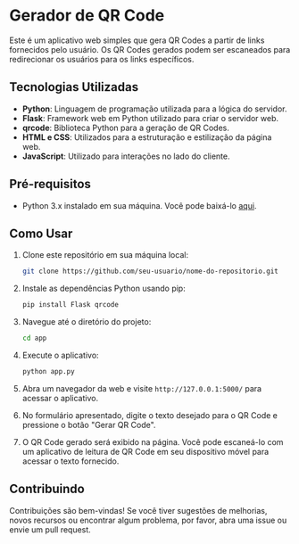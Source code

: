 # Gerador de QR Code

Este é um aplicativo web simples que gera QR Codes a partir de links fornecidos pelo usuário. Os QR Codes gerados podem ser escaneados para redirecionar os usuários para os links específicos.

## Tecnologias Utilizadas

- **Python**: Linguagem de programação utilizada para a lógica do servidor.
- **Flask**: Framework web em Python utilizado para criar o servidor web.
- **qrcode**: Biblioteca Python para a geração de QR Codes.
- **HTML e CSS**: Utilizados para a estruturação e estilização da página web.
- **JavaScript**: Utilizado para interações no lado do cliente.

## Pré-requisitos

- Python 3.x instalado em sua máquina. Você pode baixá-lo [aqui](https://www.python.org/downloads/).

## Como Usar

1. Clone este repositório em sua máquina local:

    ```bash
    git clone https://github.com/seu-usuario/nome-do-repositorio.git
    ```

2. Instale as dependências Python usando pip:

    ```bash
    pip install Flask qrcode
    ```

3. Navegue até o diretório do projeto:

    ```bash
    cd app
    ```

4. Execute o aplicativo:

    ```bash
    python app.py
    ```

5. Abra um navegador da web e visite `http://127.0.0.1:5000/` para acessar o aplicativo.

6. No formulário apresentado, digite o texto desejado para o QR Code e pressione o botão "Gerar QR Code".

7. O QR Code gerado será exibido na página. Você pode escaneá-lo com um aplicativo de leitura de QR Code em seu dispositivo móvel para acessar o texto fornecido.

## Contribuindo

Contribuições são bem-vindas! Se você tiver sugestões de melhorias, novos recursos ou encontrar algum problema, por favor, abra uma issue ou envie um pull request.